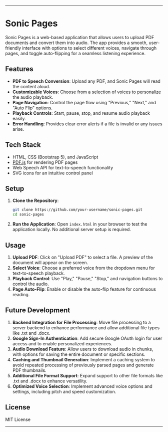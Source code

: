 

---

# Sonic Pages

Sonic Pages is a web-based application that allows users to upload PDF documents and convert them into audio. The app provides a smooth, user-friendly interface with options to select different voices, navigate through pages, and toggle auto-flipping for a seamless listening experience.

## Features

- **PDF to Speech Conversion**: Upload any PDF, and Sonic Pages will read the content aloud.
- **Customizable Voices**: Choose from a selection of voices to personalize the audio playback.
- **Page Navigation**: Control the page flow using "Previous," "Next," and "Auto Flip" options.
- **Playback Controls**: Start, pause, stop, and resume audio playback easily.
- **Error Handling**: Provides clear error alerts if a file is invalid or any issues arise.

## Tech Stack

- HTML, CSS (Bootstrap 5), and JavaScript
- [PDF.js](https://mozilla.github.io/pdf.js/) for rendering PDF pages
- Web Speech API for text-to-speech functionality
- SVG icons for an intuitive control panel

## Setup

1. **Clone the Repository**:
   ```bash
   git clone https://github.com/your-username/sonic-pages.git
   cd sonic-pages
   ```

2. **Run the Application**:
   Open `index.html` in your browser to test the application locally. No additional server setup is required.

## Usage

1. **Upload PDF**: Click on "Upload PDF" to select a file. A preview of the document will appear on the screen.
2. **Select Voice**: Choose a preferred voice from the dropdown menu for text-to-speech playback.
3. **Playback Control**: Use "Play," "Pause," "Stop," and navigation buttons to control the audio.
4. **Page Auto-Flip**: Enable or disable the auto-flip feature for continuous reading.

## Future Development

1. **Backend Integration for File Processing**: Move file processing to a server backend to enhance performance and allow additional file types like .txt and .docx.
2. **Google Sign-In Authentication**: Add secure Google OAuth login for user access and to enable personalized experiences.
3. **Audio Download Feature**: Allow users to download audio in chunks, with options for saving the entire document or specific sections.
4. **Caching and Thumbnail Generation**: Implement a caching system to avoid repeated processing of previously parsed pages and generate PDF thumbnails.
5. **Additional File Format Support**: Expand support to other file formats like .txt and .docx to enhance versatility.
6. **Optimized Voice Selection**: Implement advanced voice options and settings, including pitch and speed customization.

## License

MIT License

---

